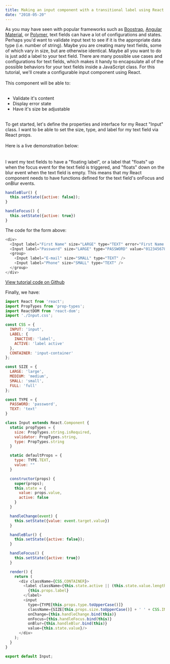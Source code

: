```yaml
---
title: Making an input component with a transitional label using React
date: "2018-05-20"
---
```

<div>
  As you may have seen with popular frameworks such as <a target="\_blank" href="https://getbootstrap.com/">Boostrap</a>,
  <a target="\_blank" href="https://material.angular.io/">Angular Material</a>, or <a target="\_blank" href="https://www.polymer-project.org/">Polymer</a>, text fields can have a lot of configurations and states. Perhaps you'd want to validate
  input text to see if it is the appropriate data type (i.e. number of string). Maybe you are creating many text fields,
  some of which vary in size, but are otherwise identical. Maybe all you want to do is just add a label to your text
  field. There are many possible use cases and configurations for text fields, which makes it handy to encapsulate all of
  the possible behaviors for your text fields inside a JavaScript class. For this tutorial, we'll create a configurable
  input component using React.
</div>
<div>
  <br/>
  <div>This component will be able to:</div>
  <br/>
  <ul>
    <li>Validate it's content</li>
    <li>Display error state</li>
    <li>Have it's size be adjustable</li>
  </ul>
</div>
</br>
<div>
  To get started, let's define the properties and interface for my React "Input" class. I
  want to be able to set the size, type, and label for my text field via React props.
</div>
<br/>
<div>Here is a live demonstration below:</div>
<br/>
<div class="layout-row layout-align-center-center">
  <div>
    <textfield label="First Name" size="LARGE" type="TEXT" error="First Name cannot be empty." validator="EMPTY"></textfield>
    <textfield label="Password" size="LARGE" type="PASSWORD" value="0123456789"></textfield>
    <group>
      <textfield label="E-mail" size="SMALL" type="TEXT"></textfield>
      <textfield label="Phone" size="SMALL" type="TEXT"></textfield>
    </group>
  </div>
</div>
<br/>
<div>
  I want my text fields to have a "floating label", or a label that "floats" up when the focus event for the text field is
  triggered, and "floats" down on the blur event when the text field is empty. This means that my React component needs
  to have functions defined for the text field's onFocus and onBlur events.
</div>

```javascript
handleBlur() {
  this.setState({active: false});
}

handleFocus() {
  this.setState({active: true})
}
```
The code for the form above:


```javascript
<div>
  <Input label="First Name" size="LARGE" type="TEXT" error="First Name cannot be empty." validator="EMPTY"/>
  <Input label="Password" size="LARGE" type="PASSWORD" value="0123456789" />
  <group>
    <Input label="E-mail" size="SMALL" type="TEXT" />
    <Input label="Phone" size="SMALL" type="TEXT" />
  </group>
</div>
```
<div style="margin-bottom: 15px;">
  <a href="" target="\_blank">View tutorial code on Github</a>
</div>
<div>Finally, we have:</div>

```javascript
import React from 'react';
import PropTypes from 'prop-types';
import ReactDOM from 'react-dom';
import './Input.css';

const CSS = {
  INPUT: 'input',
  LABEL: {
    INACTIVE: 'label',
    ACTIVE: 'label active'
  },
  CONTAINER: 'input-container'
};

const SIZE = {
  LARGE: 'large',
  MEDIUM: 'medium',
  SMALL: 'small',
  FULL: 'full'
};

const TYPE = {
  PASSWORD: 'password',
  TEXT: 'text'
}

class Input extends React.Component {
  static propTypes = {
    size: PropTypes.string.isRequired,
    validator: PropTypes.string,
    type: PropTypes.string
  }

  static defaultProps = {
    type: TYPE.TEXT,
    value: ""
  }

  constructor(props) {
    super(props);
    this.state = {
      value: props.value,
      active: false
    }
  }

  handleChange(event) {
    this.setState({value: event.target.value})
  }

  handleBlur() {
    this.setState({active: false});
  }

  handleFocus() {
    this.setState({active: true})
  }

  render() {
    return (
      <div className={CSS.CONTAINER}>
        <label className={this.state.active || (this.state.value.length != 0 && this.state.value != undefined) ? CSS.LABEL.ACTIVE : CSS.LABEL.INACTIVE}>
          {this.props.label}
        </label>
        <input
          type={TYPE[this.props.type.toUpperCase()]}
          className={SIZE[this.props.size.toUpperCase()] + ' ' + CSS.INPUT}
          onChange={this.handleChange.bind(this)}
          onFocus={this.handleFocus.bind(this)}
          onBlur={this.handleBlur.bind(this)}
          value={this.state.value}/>
      </div>
    );
  }
}

export default Input;

```
